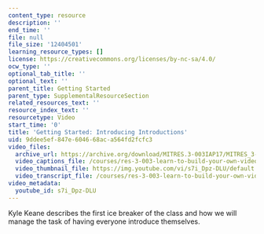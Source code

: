 ```yaml
---
content_type: resource
description: ''
end_time: ''
file: null
file_size: '12404501'
learning_resource_types: []
license: https://creativecommons.org/licenses/by-nc-sa/4.0/
ocw_type: ''
optional_tab_title: ''
optional_text: ''
parent_title: Getting Started
parent_type: SupplementalResourceSection
related_resources_text: ''
resource_index_text: ''
resourcetype: Video
start_time: '0'
title: 'Getting Started: Introducing Introductions'
uid: 9ddee5ef-847e-6046-68ac-a564fd2fcfc3
video_files:
  archive_url: https://archive.org/download/MITRES.3-003IAP17/MITRES_3-003IAP17_Class_Activities_02_300k.mp4
  video_captions_file: /courses/res-3-003-learn-to-build-your-own-videogame-with-the-unity-game-engine-and-microsoft-kinect-january-iap-2017/146a40a6cdc55099b404aa1dbb9d4f00_s7i_Dpz-DLU.vtt
  video_thumbnail_file: https://img.youtube.com/vi/s7i_Dpz-DLU/default.jpg
  video_transcript_file: /courses/res-3-003-learn-to-build-your-own-videogame-with-the-unity-game-engine-and-microsoft-kinect-january-iap-2017/07d80d39d81cb99d1f21121cdc7987c9_s7i_Dpz-DLU.pdf
video_metadata:
  youtube_id: s7i_Dpz-DLU
---
```


Kyle Keane describes the first ice breaker of the class and how we will manage the task of having everyone introduce themselves.

